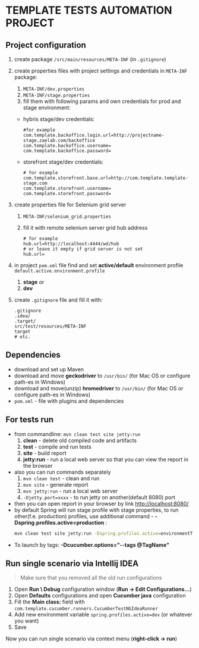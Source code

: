 # TEMPLATE TESTS AUTOMATION PROJECT

## Project configuration

1. create package `/src/main/resources/META-INF` (in `.gitignore`)

2. create properties files with project settings and credentials in `META-INF` package:
    1) `META-INF/dev.properties`
    2) `META-INF/stage.properties `
    3) fill them with following params and own credentials for prod and stage environment:
      - hybris stage/dev credentials:
      
           ```properties
           #for example
           com.template.backoffice.login.url=http://projectname-stage.zaelab.com/backoffice
           com.template.backoffice.username=
           com.template.backoffice.password=
           ```
           
      - storefront stage/dev credentials:
      
           ```properties
           # for example
           com.template.storefront.base.url=http://com.template.template-stage.com
           com.template.storefront.username=
           com.template.storefront.password=
           ``` 
            
3. create properties file for Selenium grid server
    1) `META-INF/selenium_grid.properties`
    2) fill it with remote selenium server grid hub address
    
        ```properties
        # for example
        hub.url=http://localhost:4444/wd/hub
        # or leave it empty if grid server is not set
        hub.url= 
        ```
          
4. in project `pom.xml` file find and set **active/default** environment profile `default.active.environment.profile`
      1. **stage** or
      2. **dev**
      
5. create `.gitignore` file and fill it with:

    ```.git
    .gitignore
    .idea/
    .target/
    src/test/resources/META-INF
    target
    # etc.
    ```

## Dependencies

- download and set up Maven
- download and move **geckodriver** to `/usr/bin/` (for Mac OS or configure path-es in Windows)
- download and move(unzip) **hromedriver** to `/usr/bin/` (for Mac OS or configure path-es in Windows)
- `pom.xml` - file with plugins and dependencies

## For tests run

- from commandline: `mvn clean test site jetty:run`
    1) **clean** - delete old compiled code and artifacts
    2) **test** - compile and run tests
    3) **site** - build report
    4) **jetty:run** - run a local web server so that you can view the report in the browser
- also you can run commands separately 
    1) `mvn clean test`  - clean and run 
    2) `mvn site`  - generate report
    3) `mvn jetty:run`  - run a local web server
    4) `-Djetty.port=xxxx` - to run jetty on another(default 8080) port
- then you can open report in your browser by link [http://localhost:8080/](http://localhost:8080/)
- by default Spring will run stage profile with stage properties, to run other(f.e. production) profiles, use additional command - **-Dspring.profiles.active=production** :
	```bash
	mvn clean test site jetty:run -Dspring.profiles.active=environmentToUse
    ```
- To launch by tags:
    **-Dcucumber.options="--tags @TagName"**

## Run single scenario via Intellij IDEA
> Make sure that you removed all the old run configurations
1. Open **Run \ Debug** configuration window (**Run -> Edit Configurations...**)
2. Open **Defaults** configurations and open **Cucumber java** configuration
3. Fill the **Main class:** field with `com.template.cucumber.runners.CucumberTestNGIdeaRunner`
4. Add new environment variable `spring.profiles.active=dev` (or whatever you want)
5. Save

Now you can run single scenario via context menu (**right-click -> run**)